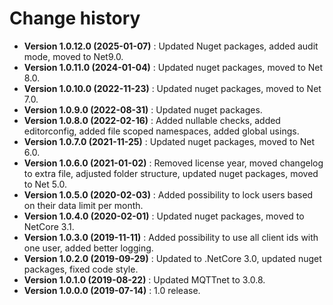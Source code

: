 # Change history

* **Version 1.0.12.0 (2025-01-07)** : Updated Nuget packages, added audit mode, moved to Net9.0.
* **Version 1.0.11.0 (2024-01-04)** : Updated nuget packages, moved to Net 8.0.
* **Version 1.0.10.0 (2022-11-23)** : Updated nuget packages, moved to Net 7.0.
* **Version 1.0.9.0 (2022-08-31)** : Updated nuget packages.
* **Version 1.0.8.0 (2022-02-16)** : Added nullable checks, added editorconfig, added file scoped namespaces, added global usings.
* **Version 1.0.7.0 (2021-11-25)** : Updated nuget packages, moved to Net 6.0.
* **Version 1.0.6.0 (2021-01-02)** : Removed license year, moved changelog to extra file, adjusted folder structure, updated nuget packages, moved to Net 5.0.
* **Version 1.0.5.0 (2020-02-03)** : Added possibility to lock users based on their data limit per month.
* **Version 1.0.4.0 (2020-02-01)** : Updated nuget packages, moved to NetCore 3.1.
* **Version 1.0.3.0 (2019-11-11)** : Added possibility to use all client ids with one user, added better logging.
* **Version 1.0.2.0 (2019-09-29)** : Updated to .NetCore 3.0, updated nuget packages, fixed code style.
* **Version 1.0.1.0 (2019-08-22)** : Updated MQTTnet to 3.0.8.
* **Version 1.0.0.0 (2019-07-14)** : 1.0 release.